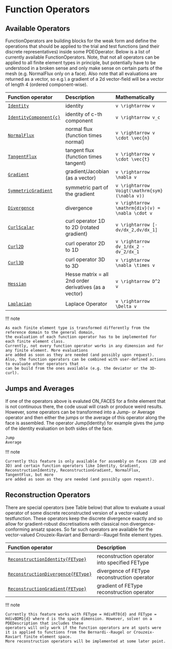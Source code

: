 
# Function Operators

## Available Operators

FunctionOperators are building blocks for the weak form and define the operations that should be applied to the trial and test functions (and their discrete representatives) inside some PDEOperator. Below is a list of currently available FunctionOperators. Note, that not all operators can be applied to all finite element types in principle, but potentially have to be understood in a broken sense and only make sense on certain parts of the mesh
(e.g. NormalFlux only on a face). Also note that all evaluations are returned as a vector,  so e.g.\ a gradient of a 2d vector-field will be a vector of length 4 (ordered component-wise).


| Function operator                                    | Description                                             | Mathematically                                                   |
| :--------------------------------------------------- | :------------------------------------------------------ | :--------------------------------------------------------------- |
| [`Identity`](@ref)                                   | identity                                                | ``v \rightarrow v``                                              |
| [`IdentityComponent{c}`](@ref)                       | identity of c-th component                              | ``v \rightarrow v_c``                                            |
| [`NormalFlux`](@ref)                                 | normal flux (function times normal)                     | ``v \rightarrow v \cdot \vec{n}``                                |
| [`TangentFlux`](@ref)                                | tangent flux (function times tangent)                   | ``v \rightarrow v \cdot \vec{t}``                                |
| [`Gradient`](@ref)                                   | gradient/Jacobian (as a vector)                         | ``v \rightarrow \nabla v``                                       |
| [`SymmetricGradient`](@ref)                          | symmetric part of the gradient                          | ``v \rightarrow Voigt(\mathrm{sym}(\nabla v))``                  |
| [`Divergence`](@ref)                                 | divergence                                              | ``v \rightarrow \mathrm{div}(v) = \nabla \cdot v``               |
| [`CurlScalar`](@ref)                                 | curl operator 1D to 2D (rotated gradient)               | ``v \rightarrow [-dv/dx_2,dv/dx_1]``                             |
| [`Curl2D`](@ref)                                     | curl operator 2D to 1D                                  | ``v \rightarrow dv_1/dx_2 - dv_2/dx_1``                          |
| [`Curl3D`](@ref)                                     | curl operator 3D to 3D                                  | ``v \rightarrow \nabla \times v``                                |
| [`Hessian`](@ref)                                    | Hesse matrix = all 2nd order derivatives (as a vector)  | ``v \rightarrow D^2 v``                                          |
| [`Laplacian`](@ref)                                  | Laplace Operator                                        | ``v \rightarrow \Delta v``                                       |


!!! note

    As each finite element type is transformed differently from the reference domain to the general domain,
    the evaluation of each function operator has to be implemented for each finite element class.
    Currently, not every function operator works in any dimension and for any finite element. More evaluations
    are added as soon as they are needed (and possibly upon request).
    Also, the function operators can be combined with user-defined actions to evaluate other operators that
    can be build from the ones available (e.g. the deviator or the 3D-curl).


## Jumps and Averages

If one of the operators above is evaluted ON_FACES for a finite element that is not continuous there, the code usual will crash or produce weird results. However, some operators can be transformed into a
Jump- or Average operator and then either the jumps or the average of this operator along the face is assembled. The operator Jump(Identity) for example gives the jump of the
identity evaluation on both sides of the face.

```@docs
Jump
Average
```

!!! note

    Currently this feature is only available for assembly on faces (2D and 3D) and certain function operators like Identity, Gradient, ReconstructionIdentity, ReconstructionGradient, NormalFlux, TangentFlux, but more
    are added as soon as they are needed (and possibly upon request).


## Reconstruction Operators

There are special operators (see Table below) that allow to evaluate a usual operator of some discrete
reconstructed version of a vector-valued testfunction. These operators keep the discrete divergence exactly and so allow
for gradient-robust discretisations with classical non divergence-conforming ansatz spaces.
So far such operators are available for the vector-valued Crouzeix-Raviart and Bernardi--Raugel finite element types.


| Function operator                                    | Description                                             |
| :--------------------------------------------------- | :------------------------------------------------------ |
| [`ReconstructionIdentity{FEType}`](@ref)             | reconstruction operator into specified FEType           |
| [`ReconstructionDivergence{FEType}`](@ref)           | divergence of FEType reconstruction operator            |
| [`ReconstructionGradient{FEType}`](@ref)             | gradient of FEType reconstruction operator              |


!!! note

    Currently this feature works with FEType = HdivRT0{d} and FEType = HdivBDM1{d} where d is the space dimension. However, solve! on a PDEDescription that includes these
    operators will only work if the function operators are at spots were it is applied to functions from the Bernardi--Raugel or Crouzeix-Raviart finite element space.
    More reconstruction operators will be implemented at some later point.